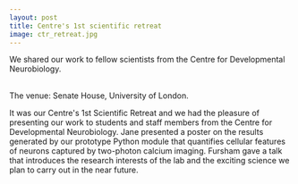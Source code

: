 ```yaml
---
layout: post
title: Centre's 1st scientific retreat
image: ctr_retreat.jpg
---
```


We shared our work to fellow scientists from the
Centre for Developmental Neurobiology.
<br><br>

The venue: Senate House, University of London.

It was our Centre's 1st Scientific Retreat and we had the pleasure
of presenting our work to students and staff members from 
the Centre for Developmental Neurobiology. Jane presented a poster
on the results generated by our prototype Python module that quantifies
cellular features of neurons captured by two-photon calcium imaging. 
Fursham gave a talk that introduces the research interests of the lab
and the exciting science we plan to carry out in the near future.

<br><br>
